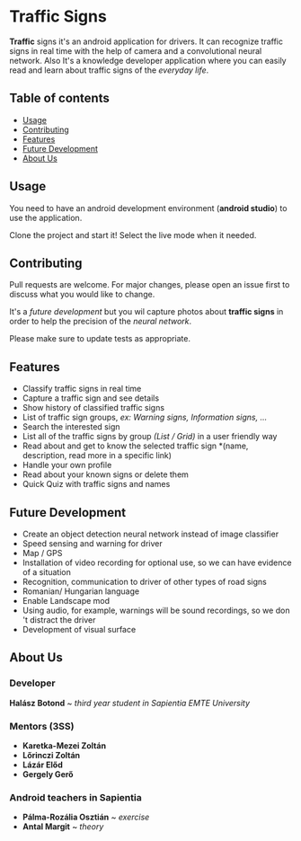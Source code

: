 # Traffic Signs

**Traffic** signs it's an android application for drivers. It can recognize traffic signs in real time with the help of camera and a convolutional neural network.
Also It's a knowledge developer application where you can easily read and learn about traffic signs of the *everyday life*.

## Table of contents
* [Usage](#usage)
* [Contributing](#contributing)
* [Features](#features)
* [Future Development](#future-development)
* [About Us](#about-us)

## Usage

You need to have an android development environment (**android studio**) to use the application.

Clone the project and start it! Select the live mode when it needed.

## Contributing
Pull requests are welcome. For major changes, please open an issue first to discuss what you would like to change.

It's a *future development* but you wil capture photos about **traffic signs** in order to help the precision of the *neural network*.

Please make sure to update tests as appropriate.

## Features

- Classify traffic signs in real time
- Capture a traffic sign and see details
- Show history of classified traffic signs
- List of traffic sign groups, *ex: Warning signs, Information signs, ...*
- Search the interested sign
- List all of the traffic signs by group *(List / Grid)* in a user friendly way
- Read about and get to know the selected traffic sign *(name, description, read more in a specific link)
- Handle your own profile
- Read about your known signs or delete them
- Quick Quiz with traffic signs and names

## Future Development

- Create an object detection neural network instead of image classifier
- Speed sensing and warning for driver
- Map / GPS
- Installation of video recording for optional use, so we can have evidence of a situation
- Recognition, communication to driver of other types of road signs
- Romanian/ Hungarian language
- Enable Landscape mod
- Using audio, for example, warnings will be sound recordings, so we don 't distract the driver
- Development of visual surface

## About Us

### Developer

**Halász Botond** ~ *third year student in Sapientia EMTE University*

### Mentors (3SS)

- **Karetka-Mezei Zoltán**
- **Lőrinczi Zoltán**
- **Lázár Előd**
- **Gergely Gerő**

### Android teachers in Sapientia

- **Pálma-Rozália Osztián** ~ *exercise*
- **Antal Margit** ~ *theory*
